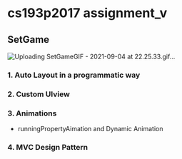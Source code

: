 # cs193p2017 assignment_v

## SetGame

![Uploading SetGameGIF - 2021-09-04 at 22.25.33.gif…]()

### 1. Auto Layout in a programmatic way
### 2. Custom UIview
### 3. Animations
- runningPropertyAimation and Dynamic Animation
### 4. MVC Design Pattern